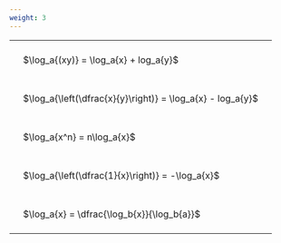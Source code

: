 ```yaml
---
weight: 3
---
```


<style type="text/css">
#T_48d84 th.col_heading {
  text-align: left;
  font-size: 1em;
}
#T_48d84 td {
  text-align: left;
  font-size: 1em;
  padding: 1.5em;
}
</style>
<table id="T_48d84">
  <thead>
  </thead>
  <tbody>
    <tr>
      <td id="T_48d84_row0_col0" class="data row0 col0" >$\log_a{(xy)} = \log_a{x} + log_a{y}$</td>
    </tr>
    <tr>
      <td id="T_48d84_row1_col0" class="data row1 col0" >$\log_a{\left(\dfrac{x}{y}\right)} = \log_a{x} - log_a{y}$</td>
    </tr>
    <tr>
      <td id="T_48d84_row2_col0" class="data row2 col0" >$\log_a{x^n} = n\log_a{x}$</td>
    </tr>
    <tr>
      <td id="T_48d84_row3_col0" class="data row3 col0" >$\log_a{\left(\dfrac{1}{x}\right)} = -\log_a{x}$</td>
    </tr>
    <tr>
      <td id="T_48d84_row4_col0" class="data row4 col0" >$\log_a{x} = \dfrac{\log_b{x}}{\log_b{a}}$</td>
    </tr>
  </tbody>
</table>
